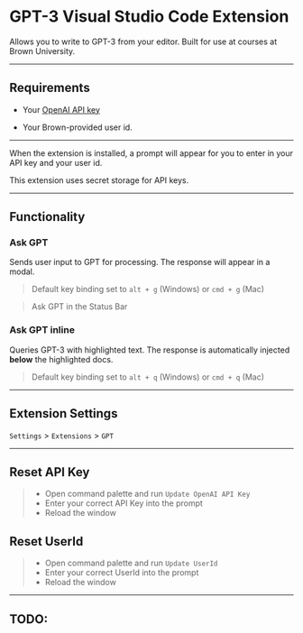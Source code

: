 # GPT-3 Visual Studio Code Extension


Allows you to write to GPT-3 from your editor. Built for use at courses at Brown University.


---

## Requirements


- Your [OpenAI API key](https://beta.openai.com/account/api-keys)

- Your Brown-provided user id.

--- 


When the extension is installed, a prompt will appear for you to enter in your API key and your user id.

This extension uses secret storage for API keys.

---


## Functionality
### Ask GPT
Sends user input to GPT for processing. The response will appear in a modal.

> Default key binding set to `alt + g` (Windows) or `cmd + g` (Mac)

> Ask GPT in the Status Bar

### Ask GPT inline
Queries GPT-3 with highlighted text. The response is automatically injected **below** the highlighted docs.

> Default key binding set to `alt + q` (Windows) or `cmd + q` (Mac)

---

## Extension Settings
`Settings` > `Extensions` > `GPT`

---

## Reset API Key

> - Open command palette and run `Update OpenAI API Key`
> - Enter your correct API Key into the prompt 
> - Reload the window

## Reset UserId

> - Open command palette and run `Update UserId`
> - Enter your correct UserId into the prompt 
> - Reload the window
---


## TODO:

